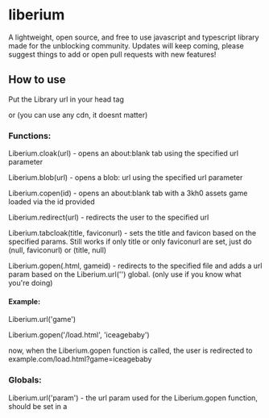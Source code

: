 # liberium
A lightweight, open source, and free to use javascript and typescript library made for the unblocking community.
Updates will keep coming, please suggest things to add or open pull requests with new features!
## How to use
Put the Library url in your head tag
<script src="https://gitloaf.com/cdn/albibos/liberium/main/library.js"></script>

or (you can use any cdn, it doesnt matter)

<script src="https://cdn.jsdelivr.net/gh/albibos/liberium@main/library.js"></script>
### Functions:

Liberium.cloak(url) - opens an about:blank tab using the specified url parameter

Liberium.blob(url) - opens a blob: url using the specified url parameter

Liberium.copen(id) - opens an about:blank tab with a 3kh0 assets game loaded via the id provided

Liberium.redirect(url) - redirects the user to the specified url

Liberium.tabcloak(title, faviconurl) - sets the title and favicon based on the specified params. Still works if only title or only faviconurl are set, just do (null, faviconurl) or (title, null)

Liberium.gopen(.html, gameid) - redirects to the specified file and adds a url param based on the Liberium.url('') global. (only use if you know what you're doing)

#### Example: 

Liberium.url('game')

Liberium.gopen('/load.html', 'iceagebaby')

now, when the Liberium.gopen function is called, the user is redirected to example.com/load.html?game=iceagebaby

### Globals:

Liberium.url('param') - the url param used for the Liberium.gopen function, should be set in a <script> in your head tag or anywhere before Liberium.gopen is used.

### In the works:

Liberium.g404(key) - overlays the google 404 page over your page which can be made invisible by clicking the specified key
